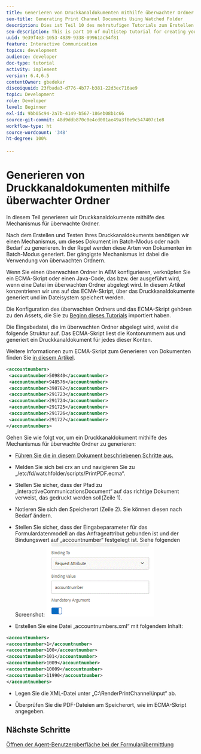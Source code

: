 ```yaml
---
title: Generieren von Druckkanaldokumenten mithilfe überwachter Ordner
seo-title: Generating Print Channel Documents Using Watched Folder
description: Dies ist Teil 10 des mehrstufigen Tutorials zum Erstellen Ihres ersten Dokuments zur interaktiven Kommunikation für den Druckkanal. In diesem Teil generieren wir Druckkanaldokumente mithilfe des Mechanismus für überwachte Ordner.
seo-description: This is part 10 of multistep tutorial for creating your first interactive communications document for the print channel. In this part, we will generate print channel documents using the watched folder mechanism.
uuid: 9e39f4e3-1053-4839-9338-09961ac54f81
feature: Interactive Communication
topics: development
audience: developer
doc-type: tutorial
activity: implement
version: 6.4,6.5
contentOwner: gbedekar
discoiquuid: 23fbada3-d776-4b77-b381-22d3ec716ae9
topic: Development
role: Developer
level: Beginner
exl-id: 9bb05c94-2a7b-4149-b567-186eb08b1c66
source-git-commit: 48d9ddb870c0e4cd001ae49a3f0e9c547407c1e8
workflow-type: ht
source-wordcount: '348'
ht-degree: 100%

---
```


# Generieren von Druckkanaldokumenten mithilfe überwachter Ordner

In diesem Teil generieren wir Druckkanaldokumente mithilfe des Mechanismus für überwachte Ordner.

Nach dem Erstellen und Testen Ihres Druckkanaldokuments benötigen wir einen Mechanismus, um dieses Dokument im Batch-Modus oder nach Bedarf zu generieren. In der Regel werden diese Arten von Dokumenten im Batch-Modus generiert. Der gängigste Mechanismus ist dabei die Verwendung von überwachten Ordnern.

Wenn Sie einen überwachten Ordner in AEM konfigurieren, verknüpfen Sie ein ECMA-Skript oder einen Java-Code, das bzw. der ausgeführt wird, wenn eine Datei im überwachten Ordner abgelegt wird. In diesem Artikel konzentrieren wir uns auf das ECMA-Skript, über das Druckkanaldokumente generiert und im Dateisystem speichert werden.

Die Konfiguration des überwachten Ordners und das ECMA-Skript gehören zu den Assets, die Sie zu [Beginn dieses Tutorials](introduction.md) importiert haben.

Die Eingabedatei, die im überwachten Ordner abgelegt wird, weist die folgende Struktur auf. Das ECMA-Skript liest die Kontonummern aus und generiert ein Druckkanaldokument für jedes dieser Konten.

Weitere Informationen zum ECMA-Skript zum Generieren von Dokumenten finden Sie [in diesem Artikel](/help/forms/interactive-communications/generating-interactive-communications-print-document-using-api-tutorial-use.md).

```xml
<accountnumbers>
 <accountnumber>509840</accountnumber>
 <accountnumber>948576</accountnumber>
 <accountnumber>398762</accountnumber>
 <accountnumber>291723</accountnumber>
 <accountnumber>291724</accountnumber>
 <accountnumber>291725</accountnumber>
 <accountnumber>291726</accountnumber>
 <accountnumber>291727</accountnumber>
</accountnumbers>
```

Gehen Sie wie folgt vor, um ein Druckkanaldokument mithilfe des Mechanismus für überwachte Ordner zu generieren:

* [Führen Sie die in diesem Dokument beschriebenen Schritte aus.](/help/forms/adaptive-forms/service-user-tutorial-develop.md)

* Melden Sie sich bei crx an und navigieren Sie zu „/etc/fd/watchfolder/scripts/PrintPDF.ecma“.

* Stellen Sie sicher, dass der Pfad zu „interactiveCommunicationsDocument“ auf das richtige Dokument verweist, das gedruckt werden soll(Zeile 1).
* Notieren Sie sich den Speicherort (Zeile 2). Sie können diesen nach Bedarf ändern.
* Stellen Sie sicher, dass der Eingabeparameter für das Formulardatenmodell an das Anfrageattribut gebunden ist und der Bindungswert auf „accountnumber“ festgelegt ist. Siehe folgenden Screenshot:
  ![Anfrage](assets/requestattributeprintchannel.gif)

* Erstellen Sie eine Datei „accountnumbers.xml“ mit folgendem Inhalt:

```xml
<accountnumbers>
<accountnumber>1</accountnumber>
<accountnumber>100</accountnumber>
<accountnumber>101</accountnumber>
<accountnumber>1009</accountnumber>
<accountnumber>10009</accountnumber>
<accountnumber>11990</accountnumber>
</accountnumbers>
```

* Legen Sie die XML-Datei unter „C:\RenderPrintChannel\input“ ab.

* Überprüfen Sie die PDF-Dateien am Speicherort, wie im ECMA-Skript angegeben.

## Nächste Schritte

[Öffnen der Agent-Benutzeroberfläche bei der Formularübermittlung](./opening-agent-ui-on-form-submission.md)